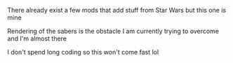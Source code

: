 There already exist a few mods that add stuff from Star Wars but this one is mine

Rendering of the sabers is the obstacle I am currently trying to overcome and I'm almost there

I don't spend long coding so this won't come fast lol
